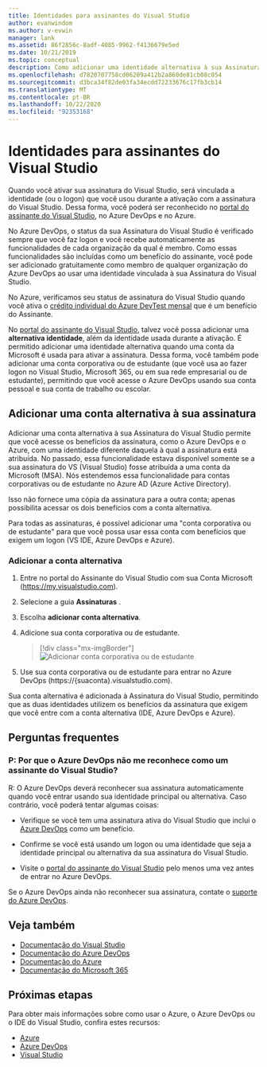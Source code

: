 ```yaml
---
title: Identidades para assinantes do Visual Studio
author: evanwindom
ms.author: v-evwin
manager: lank
ms.assetid: 86f2856c-8adf-4085-9962-f4136679e5ed
ms.date: 10/21/2019
ms.topic: conceptual
description: Como adicionar uma identidade alternativa à sua Assinatura do Visual Studio para ser usada com o Azure DevOps e o Azure
ms.openlocfilehash: d7820707758cd06209a412b2a860de81cb08c054
ms.sourcegitcommit: d3bca34f82de03fa34ecdd72233676c17fb3cb14
ms.translationtype: MT
ms.contentlocale: pt-BR
ms.lasthandoff: 10/22/2020
ms.locfileid: "92353168"
---
```

# <a name="identities-for-visual-studio-subscribers"></a>Identidades para assinantes do Visual Studio
Quando você ativar sua assinatura do Visual Studio, será vinculada a identidade (ou o logon) que você usou durante a ativação com a assinatura do Visual Studio. Dessa forma, você poderá ser reconhecido no [portal do assinante do Visual Studio](https://my.visualstudio.com?wt.mc_id=o~msft~docs), no Azure DevOps e no Azure.

No Azure DevOps, o status da sua Assinatura do Visual Studio é verificado sempre que você faz logon e você recebe automaticamente as funcionalidades de cada organização da qual é membro.
Como essas funcionalidades são incluídas como um benefício do assinante, você pode ser adicionado gratuitamente como membro de qualquer organização do Azure DevOps ao usar uma identidade vinculada à sua Assinatura do Visual Studio.

No Azure, verificamos seu status de assinatura do Visual Studio quando você ativa o [crédito individual do Azure DevTest mensal](https://azure.microsoft.com/pricing/member-offers/credit-for-visual-studio-subscribers/) que é um benefício do Assinante.

No [portal do assinante do Visual Studio](https://my.visualstudio.com?wt.mc_id=o~msft~docs), talvez você possa adicionar uma **alternativa identidade**, além da identidade usada durante a ativação. É permitido adicionar uma identidade alternativa quando uma conta da Microsoft é usada para ativar a assinatura. Dessa forma, você também pode adicionar uma conta corporativa ou de estudante (que você usa ao fazer logon no Visual Studio, Microsoft 365, ou em sua rede empresarial ou de estudante), permitindo que você acesse o Azure DevOps usando sua conta pessoal e sua conta de trabalho ou escolar.

## <a name="add-an-alternate-account-to-your-subscription"></a>Adicionar uma conta alternativa à sua assinatura
Adicionar uma conta alternativa à sua Assinatura do Visual Studio permite que você acesse os benefícios da assinatura, como o Azure DevOps e o Azure, com uma identidade diferente daquela à qual a assinatura está atribuída. No passado, essa funcionalidade estava disponível somente se a sua assinatura do VS (Visual Studio) fosse atribuída a uma conta da Microsoft (MSA). Nós estendemos essa funcionalidade para contas corporativas ou de estudante no Azure AD (Azure Active Directory).

Isso não fornece uma cópia da assinatura para a outra conta; apenas possibilita acessar os dois benefícios com a conta alternativa.

Para todas as assinaturas, é possível adicionar uma "conta corporativa ou de estudante" para que você possa usar essa conta com benefícios que exigem um logon (VS IDE, Azure DevOps e Azure).

### <a name="add-the-alternate-account"></a>Adicionar a conta alternativa
1. Entre no portal do Assinante do Visual Studio com sua Conta Microsoft (https://my.visualstudio.com).
2. Selecione a guia **Assinaturas** .
3. Escolha **adicionar conta alternativa**.
4. Adicione sua conta corporativa ou de estudante.
    > [!div class="mx-imgBorder"]
    > ![Adicionar conta corporativa ou de estudante](_img/vs-alternate-identity/enter-alternate-account-my-visual-studio-com-portal.png "Adicionar uma conta corporativa ou de estudante como uma conta alternativa em sua assinatura.")

5. Use sua conta corporativa ou de estudante para entrar no Azure DevOps (https://{suaconta}.visualstudio.com).

Sua conta alternativa é adicionada à Assinatura do Visual Studio, permitindo que as duas identidades utilizem os benefícios da assinatura que exigem que você entre com a conta alternativa (IDE, Azure DevOps e Azure).

## <a name="faq"></a>Perguntas frequentes

### <a name="q--why-doesnt-azure-devops-recognize-me-as-a-visual-studio-subscriber"></a>P: Por que o Azure DevOps não me reconhece como um assinante do Visual Studio?

R: O Azure DevOps deverá reconhecer sua assinatura automaticamente quando você entrar usando sua identidade principal ou alternativa. Caso contrário, você poderá tentar algumas coisas:

* Verifique se você tem uma assinatura ativa do Visual Studio que inclui o [Azure DevOps](vs-azure-devops.md#eligibility) como um benefício.

* Confirme se você está usando um logon ou uma identidade que seja a identidade principal ou alternativa da sua assinatura do Visual Studio.

* Visite o [portal do assinante do Visual Studio](https://my.visualstudio.com?wt.mc_id=o~msft~docs) pelo menos uma vez antes de entrar no Azure DevOps.

Se o Azure DevOps ainda não reconhecer sua assinatura, contate o [suporte do Azure DevOps](https://azure.microsoft.com/support/devops/).

## <a name="see-also"></a>Veja também
- [Documentação do Visual Studio](/visualstudio/)
- [Documentação do Azure DevOps](/azure/devops/)
- [Documentação do Azure](/azure/)
- [Documentação do Microsoft 365](/microsoft-365/)

## <a name="next-steps"></a>Próximas etapas 
Para obter mais informações sobre como usar o Azure, o Azure DevOps ou o IDE do Visual Studio, confira estes recursos:
- [Azure](vs-azure.md)
- [Azure DevOps](vs-azure-devops.md)
- [Visual Studio](vs-ide-benefit.md)